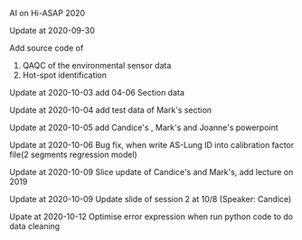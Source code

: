 AI on Hi-ASAP 2020

Update at 2020-09-30 

Add source code of 
01. QAQC of the environmental sensor data 
02. Hot-spot identification

Update at 2020-10-03
add 04-06 Section data

Update at 2020-10-04
add test data of Mark's section

Update at 2020-10-05 add Candice's , Mark's and Joanne's powerpoint

Update at 2020-10-06 Bug fix, when write AS-Lung ID into calibration factor file(2 segments regression model)

Update at 2020-10-09 Slice update of Candice's and Mark's, add lecture on 2019

Update at 2020-10-09 Update slide of session 2 at 10/8 (Speaker: Candice)

Upate at 2020-10-12 Optimise error expression when run python code to do data cleaning

